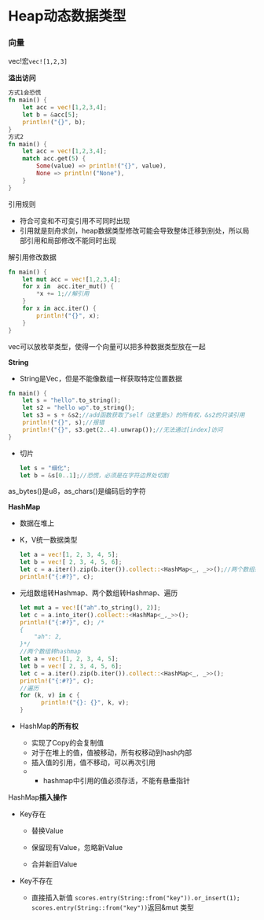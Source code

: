 # Heap动态数据类型

### 向量

vec!宏`vec![1,2,3]`

**溢出访问**

```rust
方式1会恐慌
fn main() {
    let acc = vec![1,2,3,4];
    let b = &acc[5];
    println!("{}", b);
}
方式2
fn main() {
    let acc = vec![1,2,3,4];
    match acc.get(5) {
        Some(value) => println!("{}", value),
        None => println!("None"),
    }
}
```

引用规则

- 符合可变和不可变引用不可同时出现
- 引用就是刻舟求剑，heap数据类型修改可能会导致整体迁移到别处，所以局部引用和局部修改不能同时出现

解引用修改数据

```rust
fn main() {
    let mut acc = vec![1,2,3,4];
    for x in  acc.iter_mut() {
        *x += 1;//解引用
    }
    for x in acc.iter() {
        println!("{}", x);
    }
}
```

vec可以放枚举类型，使得一个向量可以把多种数据类型放在一起



**String**

- String是Vec<u8>，但是不能像数组一样获取特定位置数据

```rust
fn main() {
    let s = "hello".to_string();
    let s2 = "hello wp".to_string();
    let s3 = s + &s2;//add函数获取了self（这里是s）的所有权，&s2的只读引用
    println!("{}", s);//报错
  	println!("{}", s3.get(2..4).unwrap());//无法通过[index]访问
}
```



- 切片

  ```rust
  let s = "细化";
  let b = &s[0..1];//恐慌，必须是在字符边界处切割
  ```

as_bytes()是u8，as_chars()是编码后的字符

**HashMap**

- 数据在堆上

- K，V统一数据类型

  ```rust
  let a = vec![1, 2, 3, 4, 5];
  let b = vec![ 2, 3, 4, 5, 6];
  let c = a.iter().zip(b.iter()).collect::<HashMap<_, _>>();//两个数组或tuple创建hashmap 
  println!("{:#?}", c); 
  ```

- 元组数组转Hashmap、两个数组转Hashmap、遍历

  ```rust
  let mut a = vec![("ah".to_string(), 2)];
  let c = a.into_iter().collect::<HashMap<_,_>>(); 
  println!("{:#?}", c); /*
  {
      "ah": 2,
  }*/
  //两个数组转hashmap
  let a = vec![1, 2, 3, 4, 5];
  let b = vec![ 2, 3, 4, 5, 6];
  let c = a.iter().zip(b.iter()).collect::<HashMap<_, _>>(); 
  println!("{:#?}", c); 
  //遍历
  for (k, v) in c {
        println!("{}: {}", k, v);
  }
  ```

- HashMap**的所有权**

  - 实现了Copy的会复制值
  - 对于在堆上的值，值被移动，所有权移动到hash内部
  - 插入值的引用，值不移动，可以再次引用
  - - hashmap中引用的值必须存活，不能有悬垂指针

HashMap**插入操作**

- Key存在
  * 替换Value
  
  * 保留现有Value，忽略新Value
  
  * 合并新旧Value
  
- Key不存在
  * 直接插入新值
`scores.entry(String::from("key")).or_insert(1);`
`scores.entry(String::from("key"))`返回&mut 类型